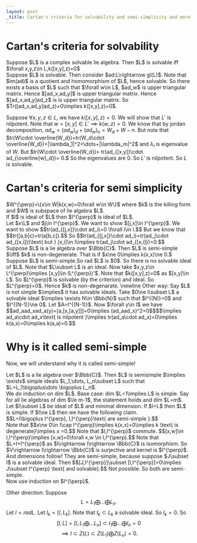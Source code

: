 ```yaml
---
layout: post
_title: Cartan's criteria for solvability and semi-simplicity and more on semi-simple lie algebra
---
```

# Cartan's criteria for solvability
<div class='theorem'>
 Suppose $L$ is a complex solvable lie algebra. Then $L$ is solvable iff $\forall x,y,z\in L,k([x,y],z)=0$
</div>
<div class='proof'>
 Suppose $L$ is solvable. Then consider $ad:L\rightarrow gl(L)$. Note that $im(ad)$ is a quotient and homomorphism of $L$, hence solvable. So there exists a basis of $L$ such that $\forall w\in L$, $ad_w$ is upper triangular matrix. Hence $[ad_x,ad_y]$ is upper triangular matrix. Hence $[ad_x,ad_y]ad_z$ is is upper triangular matrix. So $Tr([ad_x,ad_y]ad_z)=0\implies k([x,y],z)=0$.

 Suppose $\forall x,y,z\in L,$ we have $k([x,y],z)=0$. We will show that $L'$ is nilpotent. Note that $w=[x,y]\in L'\implies k(w,z)=0$. We know that by jordan decomposition, $ad_w=(ad_w)_d +(ad_w)_n=W_d+W-n$. But note that $tr(W\cdot \overline{W_d})=tr(W_d\cdot \overline{W_d})=|\lambda_1|^2+\dots+|\lambda_m|^2$ and $\lambda_i$ is eigenvalue of $W$. 
 But $tr(W\cdot \overline{W_d})= tr(ad_{[x,y]}\cdot ad_{\overline{w}_d})= 0.$
 So the eigenvalues are $0$. So $L'$ is nilpotent. So $L$ is solvable.
</div>

# Cartan's criteria for semi simplicity
<div class='definition'>
 $W^{\perp}=\{x\in W|k(x,w)=0\forall w\in W\}$
 where $k$ is the killing form and $W$ is subspace of lie algebra $L$.
</div>
<div class='theorem'>
 If $I$ is ideal of $L$ then $I^{\perp}$ is ideal of $L$.
</div>
<div class='proof'>
 Let $x\L$ and $j\in I^{\perp}$. We want to show $[j,x]\in I^{\perp}$. We want to show $$tr(ad_{[j,x]}\cdot ad_i)=0 \forall i\in I.$$
 But we know that $$tr([a,b]c)=tr(a[b,c]).$$ So $$tr(ad_{[j,x]}\cdot ad_i)=tr(ad_j\cdot ad_{[x,i]})\text{  but } [x,i]\in I\implies tr(ad_j\cdot ad_{[x,i]})=0.$$
</div>
<div class='theorem'>
 Suppose $L$ is a lie algebra over $\Bbb{C}$. Then $L$ is semi-simple $\iff$ $k$ is non-degenerate. That is if $x\ne 0\implies k(x,x)\ne 0.$ 
</div>
<div class='proof'>
 Suppose $L$ is semi-simple.So rad $L$ is $0$. So there is no solvable ideal of $L$. Note that $L\subset L$ is an ideal. Now take $x,y,z\in L^{\perp}\implies [x,y]\in (L^{\perp})'$. Note that $k([x,y],z)=0$ as $[x,y]\in L$. So $L^{\perp}$ is solvable (by the criterion) and ideal. So $L^{\perp}=0$. Hence $k$ is non-degenarate. 
 \newline
 Other way: Say $L$ is not simple $\implies$ it has solvable ideals. Take $0\ne I\subset L$ a solvable ideal $\implies \exists N\in \Bbb{N}$ such that $I^{(N)}=0$ and $I^{(N-1)}\ne 0$. Let $A=I^{(N-1)}$. Now $\forall y\in I$ we have $$ad_aad_xad_a(y)=[a,[x,[a,y]]]=0\implies (ad_aad_x)^2=0$$$$\implies ad_a\cdot ad_x\text{ is nilpotent }\implies tr(ad_a\cdot ad_x)=0\implies k(a,x)=0\implies k(a,a)=0.$$
</div>

# Why is it called semi-simple 
Now, we will understand why it is called semi-simple!
<div class='theorem'>
 Let $L$ is a lie algebra over $\Bbb{C}$. Then $L$ is semisimple $\implies \exists$ simple ideals $L_1,\dots, L_n\subset L$ such that $L=L_1\bigoplus\dots \bigoplus L_n$.
</div>
<div class='proof'>
We do induction on dim $L$. Base case: dim $L=1\implies L$ is simple. 
Say for all lie algebras of dim $\le m-1$, the statement holds and dim $L=m$.
Let $I\subset L$ be ideal of $L$ and minimal dimension. If $I=L$ then $L$ is simple. If $I\ne L$ then we have the following claim.
<div class='claim'>
 $$L=I\bigoplus I^{\perp}, I,I^{\perp}\text{ are semi-simple }.$$
</div>
<div class='proof'>
Note that $$x\ne 0\in I\cap I^{\perp}\implies k(x,x)=0\implies k \text{ is degenerate}\implies x =0.$$
Note that $I,I^{\perp}$ commute. $$[x,w]\in I,I^{\perp}\implies [x,w]=0\forall x,w \in I,I^{\perp}.$$
Note that $L=I+I^{\perp}$ as $I\rightarrow I\rightarrow \Bbb{C}$ is isomorphism. So $V\rightarrow I\rightarrow \Bbb{C}$ is surjective and kernel is $I^{\perp}$. And dimensions follow!
They are semi-simple, because suppose $J\subset I$ is a solvable ideal. Then $$[J,I^{\perp}]\subset [I,I^{\perp}]=0\implies J\subset I^{\perp} \text{ and solvable}.$$ Not possible. So both are semi-simple.
</div>
Now use induction on $I^{\perp}$.

Other direction: Suppose $$L=L_1\bigoplus\dots \bigoplus L_n.$$ Let $I=radL$. Let $I_k=[I,L_k]$. Note that $I_k\subset L_k$ a solvable ideal. So $I_k=0$. So $$[I,L]=[I,L_1\bigoplus \dots L_n]\subset I_1\bigoplus\dots \bigoplus I_n=0$$ $$\implies I\subset Z(L)\subset Z(L_1)\bigoplus Z(L_n)=0.$$
</div>

